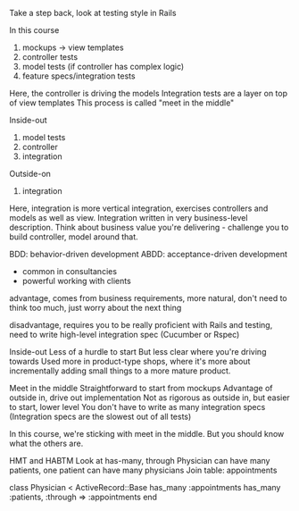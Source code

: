 Take a step back, look at testing style in Rails

In this course
1. mockups -> view templates
2. controller tests
3. model tests (if controller has complex logic)
4. feature specs/integration tests

Here, the controller is driving the models
Integration tests are a layer on top of view templates
This process is called "meet in the middle"

Inside-out
1. model tests
2. controller 
3. integration

Outside-on
1. integration

Here, integration is more vertical integration, exercises controllers and models as well as view. Integration written in very business-level description. Think about business value you're delivering - challenge you to build controller, model around that.

BDD: behavior-driven development
ABDD: acceptance-driven development 
- common in consultancies
- powerful working with clients 

advantage, comes from business requirements, more natural, don't need to think too much, just worry about the next thing

disadvantage, requires you to be really proficient with Rails and testing, need to write high-level integration spec (Cucumber or Rspec)

Inside-out
Less of a hurdle to start
But less clear where you're driving towards
Used more in product-type shops, where it's more about incrementally adding small things to a more mature product.

Meet in the middle
Straightforward to start from mockups
Advantage of outside in, drive out implementation
Not as rigorous as outside in, but easier to start, lower level
You don't have to write as many integration specs
(Integration specs are the slowest out of all tests)

In this course, we're sticking with meet in the middle.
But you should know what the others are.

HMT and HABTM
Look at has-many, through 
Physician can have many patients, one patient can have many physicians
Join table: appointments

class Physician < ActiveRecord::Base
	has_many :appointments
	has_many :patients, :through => :appointments
end
